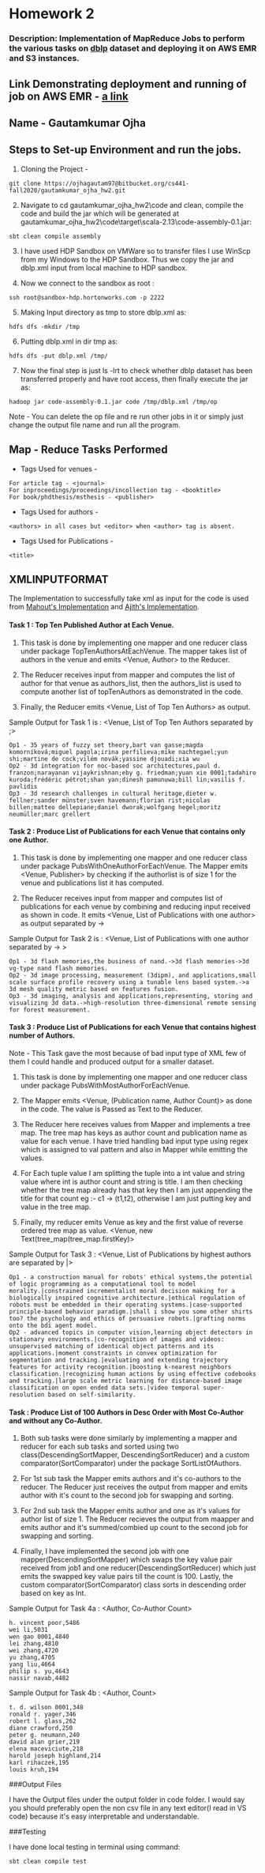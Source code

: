 # Homework 2
### Description: Implementation of MapReduce Jobs to perform the various tasks on [dblp](https://dblp.uni-trier.de/xml/) dataset and deploying it on AWS EMR and S3 instances.

## Link Demonstrating deployment  and running of job on AWS EMR - [a link](https://www.youtube.com/watch?v=Bf9jDGrR2IQ&lc=UgwukfyrfNnX-BotE094AaABAg)

## Name - Gautamkumar Ojha 

## Steps to Set-up Environment and run the jobs.

1. Cloning the Project -
 
```git clone https://ojhagautam97@bitbucket.org/cs441-fall2020/gautamkumar_ojha_hw2.git```


2. Navigate to cd gautamkumar_ojha_hw2\code and clean, compile the code and build the jar which will be generated at gautamkumar_ojha_hw2\code\target\scala-2.13\code-assembly-0.1.jar:

```sbt clean compile assembly```

3. I have used HDP Sandbox on VMWare so to transfer files I use WinScp from my Windows to the HDP Sandbox. Thus we copy the jar and dblp.xml input from local machine to HDP sandbox.

4. Now we connect to the sandbox as root :

```ssh root@sandbox-hdp.hortonworks.com -p 2222```

5. Making Input directory as tmp to store dblp.xml as:

```hdfs dfs -mkdir /tmp```

6. Putting dblp.xml in dir tmp as:

```hdfs dfs -put dblp.xml /tmp/```

7. Now the final step is just ls -lrt to check whether dblp dataset has been transferred properly and have root access, then finally execute the jar as:

```hadoop jar code-assembly-0.1.jar code /tmp/dblp.xml /tmp/op```

Note - You can delete the op file and re run other jobs in it or simply just change the output file name and run all the program.

## Map - Reduce Tasks Performed

* Tags Used for venues -

```
For article tag - <journal>
For inproceedings/proceedings/incollection tag - <booktitle>
For book/phdthesis/msthesis - <publisher>
```

* Tags Used for authors -

```
<authors> in all cases but <editor> when <author> tag is absent.
```

* Tags Used for Publications - 

```
<title>
```

## XMLINPUTFORMAT

The Implementation to successfully take xml as input for the code is used from [Mahout's Implementation](https://github.com/apache/crunch/blob/master/crunch-core/src/main/java/org/apache/crunch/io/text/xml/XmlInputFormat.java) and 
[Ajith's Implementation](https://github.com/ajithnair20/DBLPMapReduce/blob/master/src/main/java/mapreduceinputformat/XmlInputFormatWithMultipleTags.java).



#### Task 1 : Top Ten Published Author at Each Venue.

1. This task is done by implementing one mapper and one reducer class under package TopTenAuthorsAtEachVenue. The mapper takes list of authors in the venue and emits 
<Venue, Author> to the Reducer.

2. The Reducer receives input from mapper and computes the list of author for that venue as authors_list, then the authors_list is used to compute another list of topTenAuthors as 
demonstrated in the code.

3. Finally, the Reducer emits <Venue, List of Top Ten Authors> as output.

Sample Output for Task 1 is : <Venue, List of Top Ten Authors separated by ;> 

```
Op1 - 35 years of fuzzy set theory,bart van gasse;magda komorníková;miguel pagola;irina perfilieva;mike nachtegael;yun shi;martine de cock;vilém novák;yassine djouadi;xia wu
Op2 - 3d integration for noc-based soc architectures,paul d. franzon;narayanan vijaykrishnan;eby g. friedman;yuan xie 0001;tadahiro kuroda;frédéric pétrot;shan yan;dinesh pamunuwa;bill lin;vasilis f. pavlidis
Op3 - 3d research challenges in cultural heritage,dieter w. fellner;sander münster;sven havemann;florian rist;nicolas billen;matteo dellepiane;daniel dworak;wolfgang hegel;moritz neumüller;marc grellert
```


#### Task 2 : Produce List of Publications for each Venue that contains only one Author.

1. This task is done by implementing one mapper and one reducer class under package PubsWithOneAuthorForEachVenue. The Mapper emits <Venue, Publisher> by checking if the authorlist is of size 1 
for the venue and publications list it has computed.

2. The Reducer receives input from mapper and computes list of publications for each venue by combining and reducing input received as shown in code.
It emits <Venue, List of Publications with one author>  as output separated by -> 

Sample Output for Task 2 is : <Venue, List of Publications with one author separated by ->  >

```
Op1 - 3d flash memories,the business of nand.->3d flash memories->3d vg-type nand flash memories.
Op2 - 3d image processing, measurement (3dipm), and applications,small scale surface profile recovery using a tunable lens based system.->a 3d mesh quality metric based on features fusion.
Op3 - 3d imaging, analysis and applications,representing, storing and visualizing 3d data.->high-resolution three-dimensional remote sensing for forest measurement.
```

#### Task 3 : Produce List of Publications for each Venue that contains highest number of Authors.

Note - This Task gave the most because of bad input type of XML few of them I could handle and produced output for a smaller dataset.

1. This task is done by implementing one mapper and one reducer class under package PubsWithMostAuthorForEachVenue.

2. The Mapper emits <Venue, (Publication name, Author Count)> as done in the code. The value is Passed as Text to the Reducer.

3. The Reducer here receives values from Mapper and implements a tree map. The tree map has keys as author count and publication name as value for each venue.
I have tried handling bad input type using regex which is assigned to val pattern and also in Mapper while emitting the values.

4. For Each tuple value I am splitting the tuple into a int value and string value where int is author count and string is title. I am then checking
whether the tree map already has that key then I am just appending the title for that count eg :- c1 -> (t1,t2), otherwise I am just putting key and value in the tree map.

5. Finally, my reducer emits Venue as key and the first value of reverse ordered tree map as value. <Venue, new Text(tree_map(tree_map.firstKey)>

Sample Output for Task 3 :  <Venue, List of Publications by highest authors are separated by |>

```
Op1 - a construction manual for robots' ethical systems,the potential of logic programming as a computational tool to model morality.|constrained incrementalist moral decision making for a biologically inspired cognitive architecture.|ethical regulation of robots must be embedded in their operating systems.|case-supported principle-based behavior paradigm.|shall i show you some other shirts too? the psychology and ethics of persuasive robots.|grafting norms onto the bdi agent model.
Op2 - advanced topics in computer vision,learning object detectors in stationary environments.|co-recognition of images and videos: unsupervised matching of identical object patterns and its applications.|moment constraints in convex optimization for segmentation and tracking.|evaluating and extending trajectory features for activity recognition.|boosting k-nearest neighbors classification.|recognizing human actions by using effective codebooks and tracking.|large scale metric learning for distance-based image classification on open ended data sets.|video temporal super-resolution based on self-similarity.
```

#### Task  : Produce List of 100 Authors in Desc Order with Most Co-Author and without any Co-Author.

1. Both sub tasks were done similarly by implementing a mapper and reducer for each sub tasks and sorted using two class(DescendingSortMapper, DescendingSortReducer) and a custom comparator(SortComparator) under the package SortListOfAuthors.

2. For 1st sub task the Mapper emits authors and it's co-authors to the reducer. The Reducer just receives the output from mapper and emits author with it's count to the second job for swapping and sorting.

3. For 2nd sub task the Mapper emits author and one as it's values for author list of size 1. The Reducer recieves the output from maapper and emits author and it's summed/combied up count to the second job for swapping and sorting.

4. Finally, I have implemented the second job with one mapper(DescendingSortMapper) which swaps the key value pair received from job1 and one reducer(DescendingSortReducer) which just emits the swapped key value pairs till the count is 100. 
Lastly, the custom comparator(SortComparator) class sorts in descending order based on key as Int.

Sample Output for Task 4a : <Author, Co-Author Count>

```
h. vincent poor,5486
wei li,5031
wen gao 0001,4840
lei zhang,4810
wei zhang,4720
yu zhang,4705
yang liu,4664
philip s. yu,4643
nassir navab,4482
```

Sample Output for Task 4b : <Author, Count>


```
t. d. wilson 0001,348
ronald r. yager,346
robert l. glass,262
diane crawford,250
peter g. neumann,240
david alan grier,219
elena maceviciute,218
harold joseph highland,214
karl rihaczek,195
louis kruh,194
```


###Output Files

I have the Output files under the output folder in code folder. I would say you should preferably open the non csv file in any
text editor(I read in VS code) because it's easy interpretable and understandable.

###Testing 

I have done local testing in terminal using command:

```
sbt clean compile test
```

























